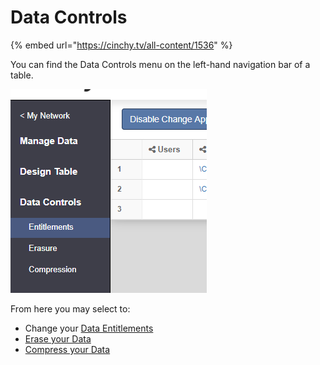 # Data Controls

{% embed url="https://cinchy.tv/all-content/1536" %}

You can find the Data Controls menu on the left-hand navigation bar of a table.

![](<../../../../.gitbook/assets/image (38).png>)

From here you may select to:

* Change your [Data Entitlements](data-entitlements.md)
* [Erase your Data](data-erasure.md)
* [Compress your Data](data-compression.md)
